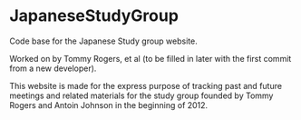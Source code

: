 JapaneseStudyGroup
==================

Code base for the Japanese Study group website.

Worked on by Tommy Rogers, et al (to be filled in later with the first commit from a new developer).

This website is made for the express purpose of tracking past and future meetings and related materials for the study
group founded by Tommy Rogers and Antoin Johnson in the beginning of 2012.
